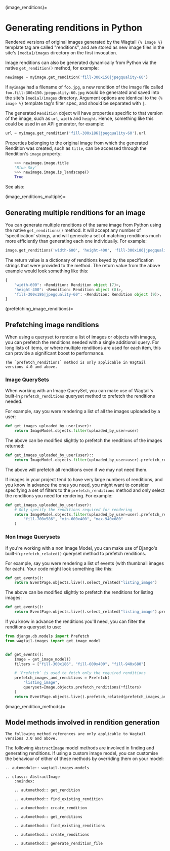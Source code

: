 (image_renditions)=

# Generating renditions in Python

Rendered versions of original images generated by the Wagtail `{% image %}` template tag are called "renditions",
and are stored as new image files in the site's `[media]/images` directory on the first invocation.

Image renditions can also be generated dynamically from Python via the native `get_rendition()` method, for example:

```python
newimage = myimage.get_rendition('fill-300x150|jpegquality-60')
```

If `myimage` had a filename of `foo.jpg`, a new rendition of the image file called
`foo.fill-300x150.jpegquality-60.jpg` would be generated and saved into the site's `[media]/images` directory.
Argument options are identical to the `{% image %}` template tag's filter spec, and should be separated with `|`.

The generated `Rendition` object will have properties specific to that version of the image, such as
`url`, `width` and `height`. Hence, something like this could be used in an API generator, for example:

```python
url = myimage.get_rendition('fill-300x186|jpegquality-60').url
```

Properties belonging to the original image from which the generated Rendition was created, such as `title`, can
be accessed through the Rendition's `image` property:

```python
    >>> newimage.image.title
    'Blue Sky'
    >>> newimage.image.is_landscape()
    True
```

See also: [](image_tag)

(image_renditions_multiple)=

## Generating multiple renditions for an image

You can generate multiple renditions of the same image from Python using the native `get_renditions()` method. It will accept any number of 'specification' strings, and will generate a set of matching renditions much more efficiently than generating each one individually. For example:

```python
image.get_renditions('width-600', 'height-400', 'fill-300x186|jpegquality-60')
```

The return value is a dictionary of renditions keyed by the specification strings that were provided to the method. The return value from the above example would look something like this:

```python
{
    "width-600": <Rendition: Rendition object (7)>,
    "height-400": <Rendition: Rendition object (8)>,
    "fill-300x186|jpegquality-60": <Rendition: Rendition object (9)>,
}
```

(prefetching_image_renditions)=

## Prefetching image renditions

When using a queryset to render a list of images or objects with images, you can prefetch the renditions needed with a single additional query. For long lists of items, or where multiple renditions are used for each item, this can provide a significant boost to performance.

```{versionadded} 4.0
The `prefetch_renditions` method is only applicable in Wagtail versions 4.0 and above.
```

### Image QuerySets

When working with an Image QuerySet, you can make use of Wagtail's built-in `prefetch_renditions` queryset method to prefetch the renditions needed.

For example, say you were rendering a list of all the images uploaded by a user:

```python
def get_images_uploaded_by_user(user):
    return ImageModel.objects.filter(uploaded_by_user=user)
```

The above can be modified slightly to prefetch the renditions of the images returned:

```python
def get_images_uploaded_by_user(user)::
    return ImageModel.objects.filter(uploaded_by_user=user).prefetch_renditions()
```

The above will prefetch all renditions even if we may not need them.

If images in your project tend to have very large numbers of renditions, and you know in advance the ones you need, you might want to consider specifying a set of filters to the `prefetch_renditions` method and only select the renditions you need for rendering. For example:

```python
def get_images_uploaded_by_user(user):
    # Only specify the renditions required for rendering
    return ImageModel.objects.filter(uploaded_by_user=user).prefetch_renditions(
        "fill-700x586", "min-600x400", "max-940x680"
    )
```

### Non Image Querysets

If you're working with a non Image Model, you can make use of Django's built-in `prefetch_related()` queryset method to prefetch renditions.

For example, say you were rendering a list of events (with thumbnail images for each). Your code might look something like this:

```python
def get_events():
    return EventPage.objects.live().select_related("listing_image")
```

The above can be modified slightly to prefetch the renditions for listing images:

```python
def get_events():
    return EventPage.objects.live().select_related("listing_image").prefetch_related("listing_image__renditions")
```

If you know in advance the renditions you'll need, you can filter the renditions queryset to use:

```python
from django.db.models import Prefetch
from wagtail.images import get_image_model


def get_events():
    Image = get_image_model()
    filters = ["fill-300x186", "fill-600x400", "fill-940x680"]

    # `Prefetch` is used to fetch only the required renditions
    prefetch_images_and_renditions = Prefetch(
        "listing_image",
        queryset=Image.objects.prefetch_renditions(*filters)
    )
    return EventPage.objects.live().prefetch_related(prefetch_images_and_renditions)
```

(image_rendition_methods)=

## Model methods involved in rendition generation

```{versionadded} 3.0
The following method references are only applicable to Wagtail versions 3.0 and above.
```

The following `AbstractImage` model methods are involved in finding and generating renditions. If using a custom image model, you can customise the behaviour of either of these methods by overriding them on your model:

```{eval-rst}
.. automodule:: wagtail.images.models

.. class:: AbstractImage
    :noindex:

    .. automethod:: get_rendition

    .. automethod:: find_existing_rendition

    .. automethod:: create_rendition

    .. automethod:: get_renditions

    .. automethod:: find_existing_renditions

    .. automethod:: create_renditions

    .. automethod:: generate_rendition_file
```
